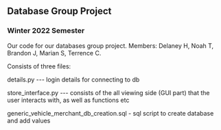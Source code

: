 ## Database Group Project
### Winter 2022 Semester

Our code for our databases group project. Members: Delaney H, Noah T, Brandon J, Marian S, Terrence C.

Consists of three files:

details.py --- login details for connecting to db

store_interface.py --- consists of the all viewing side (GUI part) that the user interacts with, as well as functions etc

generic_vehicle_merchant_db_creation.sql - sql script to create database and add values
